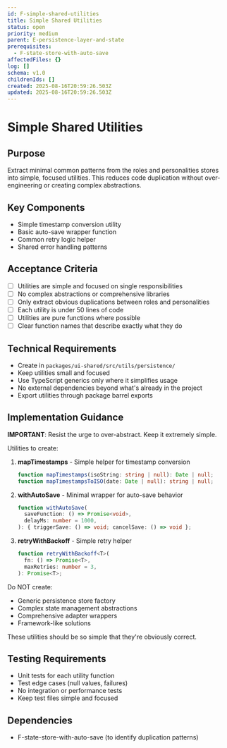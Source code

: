 ```yaml
---
id: F-simple-shared-utilities
title: Simple Shared Utilities
status: open
priority: medium
parent: E-persistence-layer-and-state
prerequisites:
  - F-state-store-with-auto-save
affectedFiles: {}
log: []
schema: v1.0
childrenIds: []
created: 2025-08-16T20:59:26.503Z
updated: 2025-08-16T20:59:26.503Z
---
```


# Simple Shared Utilities

## Purpose

Extract minimal common patterns from the roles and personalities stores into simple, focused utilities. This reduces code duplication without over-engineering or creating complex abstractions.

## Key Components

- Simple timestamp conversion utility
- Basic auto-save wrapper function
- Common retry logic helper
- Shared error handling patterns

## Acceptance Criteria

- [ ] Utilities are simple and focused on single responsibilities
- [ ] No complex abstractions or comprehensive libraries
- [ ] Only extract obvious duplications between roles and personalities
- [ ] Each utility is under 50 lines of code
- [ ] Utilities are pure functions where possible
- [ ] Clear function names that describe exactly what they do

## Technical Requirements

- Create in `packages/ui-shared/src/utils/persistence/`
- Keep utilities small and focused
- Use TypeScript generics only where it simplifies usage
- No external dependencies beyond what's already in the project
- Export utilities through package barrel exports

## Implementation Guidance

**IMPORTANT**: Resist the urge to over-abstract. Keep it extremely simple.

Utilities to create:

1. **mapTimestamps** - Simple helper for timestamp conversion

   ```typescript
   function mapTimestamps(isoString: string | null): Date | null;
   function mapTimestampsToISO(date: Date | null): string | null;
   ```

2. **withAutoSave** - Minimal wrapper for auto-save behavior

   ```typescript
   function withAutoSave(
     saveFunction: () => Promise<void>,
     delayMs: number = 1000,
   ): { triggerSave: () => void; cancelSave: () => void };
   ```

3. **retryWithBackoff** - Simple retry helper
   ```typescript
   function retryWithBackoff<T>(
     fn: () => Promise<T>,
     maxRetries: number = 3,
   ): Promise<T>;
   ```

Do NOT create:

- Generic persistence store factory
- Complex state management abstractions
- Comprehensive adapter wrappers
- Framework-like solutions

These utilities should be so simple that they're obviously correct.

## Testing Requirements

- Unit tests for each utility function
- Test edge cases (null values, failures)
- No integration or performance tests
- Keep test files simple and focused

## Dependencies

- F-state-store-with-auto-save (to identify duplication patterns)
